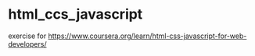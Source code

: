 # html_ccs_javascript
exercise for https://www.coursera.org/learn/html-css-javascript-for-web-developers/

